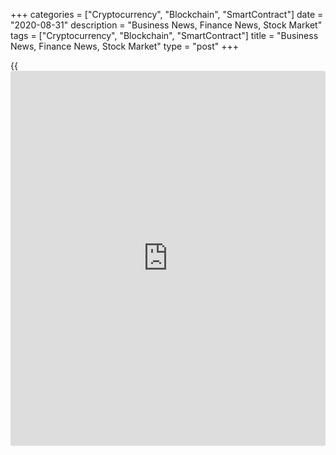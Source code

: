 +++
categories = ["Cryptocurrency", "Blockchain", "SmartContract"]
date = "2020-08-31"
description = "Business News, Finance News, Stock Market"
tags = ["Cryptocurrency", "Blockchain", "SmartContract"]
title = "Business News, Finance News, Stock Market"
type = "post"
+++

{{<iframe id="large-banner" src="https://www.bounty.group/#slide=24.0" width="100%" height="600" scrolling="no" style="border: 0px solid rgb(216, 221, 230); border-radius: 3px;">}}

Shares of Regis Corporation (RGS) are currently slipping over 12% on
Monday morning after its second-quarter loss were wider than Wall Street
estimates. RGS is currently trading at $7.94, down $1.14 or 12.56% on
the NYSE. Regis reported second-quarter loss from continuing operations
of $73.7 million...

[Read More][1]

![indiagdp 052917 31aug20][2]

India's economy contracted at a record rate in the April to June quarter
as the lockdown restrictions imposed to battle the coronavirus pandemic
hurt consumer spending and investments, preliminary data from the
statistics ministry showed on Monday.

[Read More ][3]

   1. www.rtt[news](https://www.letsplayfx.com/blog/forex-news-website/).com/list/earnings.aspx
   2. cdn.rtt[news](https://www.letsplayfx.com/blog/forex-news-website/).com/articleimages/forextopstory/2020/august/indiagdp-052917_31aug20.jpg (indiagdp 052917 31aug20)
   3. www.rtt[news](https://www.letsplayfx.com/blog/forex-news-website/).com/Content/EconomicNews.aspx